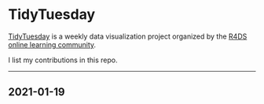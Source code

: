 # TidyTuesday

[TidyTuesday](https://github.com/rfordatascience/tidytuesday) is a weekly data visualization project organized by the [R4DS online learning community](https://twitter.com/r4dscommunity).  

I list my contributions in this repo.

-----

## 2021-01-19
